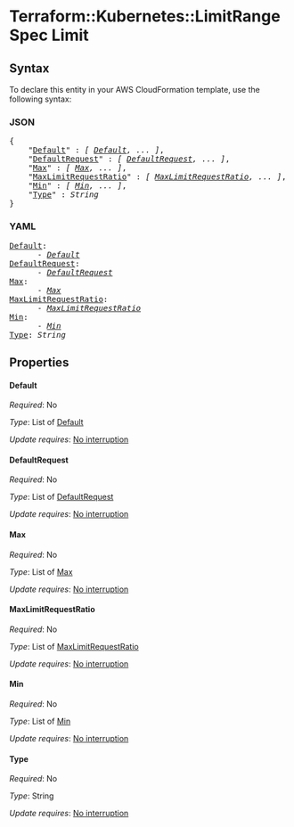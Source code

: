 # Terraform::Kubernetes::LimitRange Spec Limit

## Syntax

To declare this entity in your AWS CloudFormation template, use the following syntax:

### JSON

<pre>
{
    "<a href="#default" title="Default">Default</a>" : <i>[ <a href="spec-limit-default.md">Default</a>, ... ]</i>,
    "<a href="#defaultrequest" title="DefaultRequest">DefaultRequest</a>" : <i>[ <a href="spec-limit-defaultrequest.md">DefaultRequest</a>, ... ]</i>,
    "<a href="#max" title="Max">Max</a>" : <i>[ <a href="spec-limit-max.md">Max</a>, ... ]</i>,
    "<a href="#maxlimitrequestratio" title="MaxLimitRequestRatio">MaxLimitRequestRatio</a>" : <i>[ <a href="spec-limit-maxlimitrequestratio.md">MaxLimitRequestRatio</a>, ... ]</i>,
    "<a href="#min" title="Min">Min</a>" : <i>[ <a href="spec-limit-min.md">Min</a>, ... ]</i>,
    "<a href="#type" title="Type">Type</a>" : <i>String</i>
}
</pre>

### YAML

<pre>
<a href="#default" title="Default">Default</a>: <i>
      - <a href="spec-limit-default.md">Default</a></i>
<a href="#defaultrequest" title="DefaultRequest">DefaultRequest</a>: <i>
      - <a href="spec-limit-defaultrequest.md">DefaultRequest</a></i>
<a href="#max" title="Max">Max</a>: <i>
      - <a href="spec-limit-max.md">Max</a></i>
<a href="#maxlimitrequestratio" title="MaxLimitRequestRatio">MaxLimitRequestRatio</a>: <i>
      - <a href="spec-limit-maxlimitrequestratio.md">MaxLimitRequestRatio</a></i>
<a href="#min" title="Min">Min</a>: <i>
      - <a href="spec-limit-min.md">Min</a></i>
<a href="#type" title="Type">Type</a>: <i>String</i>
</pre>

## Properties

#### Default

_Required_: No

_Type_: List of <a href="spec-limit-default.md">Default</a>

_Update requires_: [No interruption](https://docs.aws.amazon.com/AWSCloudFormation/latest/UserGuide/using-cfn-updating-stacks-update-behaviors.html#update-no-interrupt)

#### DefaultRequest

_Required_: No

_Type_: List of <a href="spec-limit-defaultrequest.md">DefaultRequest</a>

_Update requires_: [No interruption](https://docs.aws.amazon.com/AWSCloudFormation/latest/UserGuide/using-cfn-updating-stacks-update-behaviors.html#update-no-interrupt)

#### Max

_Required_: No

_Type_: List of <a href="spec-limit-max.md">Max</a>

_Update requires_: [No interruption](https://docs.aws.amazon.com/AWSCloudFormation/latest/UserGuide/using-cfn-updating-stacks-update-behaviors.html#update-no-interrupt)

#### MaxLimitRequestRatio

_Required_: No

_Type_: List of <a href="spec-limit-maxlimitrequestratio.md">MaxLimitRequestRatio</a>

_Update requires_: [No interruption](https://docs.aws.amazon.com/AWSCloudFormation/latest/UserGuide/using-cfn-updating-stacks-update-behaviors.html#update-no-interrupt)

#### Min

_Required_: No

_Type_: List of <a href="spec-limit-min.md">Min</a>

_Update requires_: [No interruption](https://docs.aws.amazon.com/AWSCloudFormation/latest/UserGuide/using-cfn-updating-stacks-update-behaviors.html#update-no-interrupt)

#### Type

_Required_: No

_Type_: String

_Update requires_: [No interruption](https://docs.aws.amazon.com/AWSCloudFormation/latest/UserGuide/using-cfn-updating-stacks-update-behaviors.html#update-no-interrupt)

